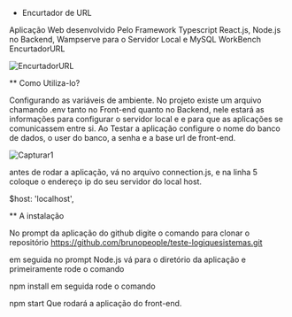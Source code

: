 * Encurtador de URL

Aplicação Web desenvolvido Pelo Framework Typescript React.js, Node.js no Backend, Wampserve para o Servidor Local e MySQL WorkBench
EncurtadorURL

![EncurtadorURL](https://user-images.githubusercontent.com/24817323/128225456-873cd112-12bf-486d-8422-9c693adeed50.PNG)

** Como Utiliza-lo?

Configurando as variáveis de ambiente.
No projeto existe um arquivo chamando .env tanto no Front-end quanto no Backend, nele estará as informações para configurar o servidor local e e para que as aplicações se comunicassem entre si. Ao Testar a aplicação configure o nome do banco de dados, o user do banco, a senha e a base url de front-end.

![Capturar1](https://user-images.githubusercontent.com/24817323/128225519-25fdbf5e-ce02-48af-ad1b-e5c5c2391b6b.PNG)


antes de rodar a aplicação, vá no arquivo connection.js, e na linha 5 coloque o endereço ip do seu servidor do local host.

$host: 'localhost',

** A instalação

No prompt da aplicação do github digite o comando para clonar o repositório
https://github.com/brunopeople/teste-logiquesistemas.git

em seguida no prompt Node.js vá para o diretório da aplicação e primeiramente rode o comando

npm install
em seguida rode o comando

npm start
Que rodará a aplicação do front-end.
